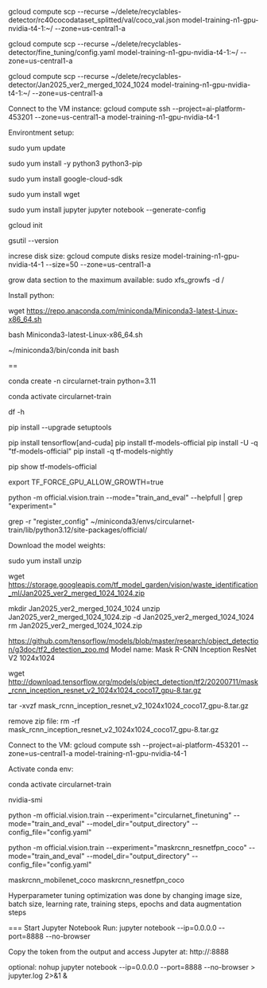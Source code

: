 


gcloud compute scp --recurse ~/delete/recyclables-detector/rc40cocodataset_splitted/val/coco_val.json model-training-n1-gpu-nvidia-t4-1:~/ --zone=us-central1-a

gcloud compute scp --recurse ~/delete/recyclables-detector/fine_tuning/config.yaml model-training-n1-gpu-nvidia-t4-1:~/ --zone=us-central1-a

gcloud compute scp --recurse ~/delete/recyclables-detector/Jan2025_ver2_merged_1024_1024 model-training-n1-gpu-nvidia-t4-1:~/ --zone=us-central1-a


Connect to the VM instance:
gcloud compute ssh --project=ai-platform-453201 --zone=us-central1-a model-training-n1-gpu-nvidia-t4-1


Environtment setup:

sudo yum update

sudo yum install -y python3 python3-pip

sudo yum install google-cloud-sdk

sudo yum install wget

sudo yum install jupyter
jupyter notebook --generate-config


gcloud init

gsutil --version


increse disk size:
gcloud compute disks resize model-training-n1-gpu-nvidia-t4-1 --size=50 --zone=us-central1-a

grow data section to the maximum available:
sudo xfs_growfs -d /


Install python:

wget https://repo.anaconda.com/miniconda/Miniconda3-latest-Linux-x86_64.sh

bash Miniconda3-latest-Linux-x86_64.sh

~/miniconda3/bin/conda init bash


==

conda create -n circularnet-train python=3.11

conda activate circularnet-train

df -h


pip install --upgrade setuptools

pip install tensorflow[and-cuda]
pip install tf-models-official
pip install -U -q "tf-models-official"
pip install -q tf-models-nightly

pip show tf-models-official


export TF_FORCE_GPU_ALLOW_GROWTH=true


python -m official.vision.train --mode="train_and_eval" --helpfull | grep "experiment="

grep -r "register_config" ~/miniconda3/envs/circularnet-train/lib/python3.12/site-packages/official/



Download the model weights:

sudo yum install unzip

wget https://storage.googleapis.com/tf_model_garden/vision/waste_identification_ml/Jan2025_ver2_merged_1024_1024.zip

mkdir Jan2025_ver2_merged_1024_1024
unzip Jan2025_ver2_merged_1024_1024.zip -d Jan2025_ver2_merged_1024_1024
rm Jan2025_ver2_merged_1024_1024.zip


https://github.com/tensorflow/models/blob/master/research/object_detection/g3doc/tf2_detection_zoo.md
Model name: Mask R-CNN Inception ResNet V2 1024x1024

wget http://download.tensorflow.org/models/object_detection/tf2/20200711/mask_rcnn_inception_resnet_v2_1024x1024_coco17_gpu-8.tar.gz

tar -xvzf mask_rcnn_inception_resnet_v2_1024x1024_coco17_gpu-8.tar.gz

remove zip file:
rm -rf mask_rcnn_inception_resnet_v2_1024x1024_coco17_gpu-8.tar.gz


Connect to the VM:
gcloud compute ssh --project=ai-platform-453201 --zone=us-central1-a model-training-n1-gpu-nvidia-t4-1


Activate conda env:

conda activate circularnet-train 

nvidia-smi

python -m official.vision.train --experiment="circularnet_finetuning" --mode="train_and_eval" --model_dir="output_directory" --config_file="config.yaml"

python -m official.vision.train --experiment="maskrcnn_resnetfpn_coco" --mode="train_and_eval" --model_dir="output_directory" --config_file="config.yaml"


maskrcnn_mobilenet_coco
maskrcnn_resnetfpn_coco

Hyperparameter tuning optimization was done by changing image size, batch size, learning rate, training steps, epochs and data augmentation steps


===
Start Jupyter Notebook
Run:
jupyter notebook --ip=0.0.0.0 --port=8888 --no-browser

Copy the token from the output and access Jupyter at:
http://<your-vm-external-ip>:8888

optional:
nohup jupyter notebook --ip=0.0.0.0 --port=8888 --no-browser > jupyter.log 2>&1 &

